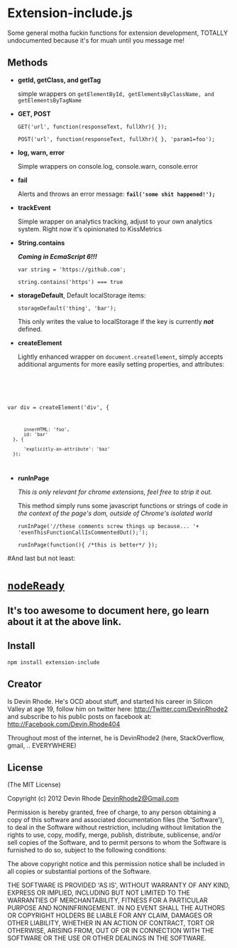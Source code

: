 Extension-include.js
=================

Some general motha fuckin functions for extension development, TOTALLY undocumented because it's for muah until you message me!

Methods
---------------

* **getId, getClass, and getTag**

  simple wrappers on `getElementById, getElementsByClassName, and getElementsByTagName`

*  **GET, POST**

    `GET('url', function(responseText, fullXhr){ });`

    `POST('url', function(responseText, fullXhr){ }, 'param1=foo');`


* **log, warn, error**

  Simple wrappers on console.log, console.warn, console.error

* **fail**

  Alerts and throws an error message: **`fail('some shit happened!');`**

* **trackEvent**

  Simple wrapper on analytics tracking, adjust to your own analytics system. Right now it's opinionated to KissMetrics

* **String.contains**

  **_Coming in EcmaScript 6!!!_**
  
  `var string = 'https://github.com';`

  `string.contains('https') === true`

* **storageDefault**, Default localStorage items:

  `storageDefault('thing', 'bar');`

  This only writes the value to localStorage if the key is currently _**not**_ defined.

* **createElement**

  Lightly enhanced wrapper on `document.createElement`, simply accepts additional arguments for more easily setting properties, and attributes:

  <code>
var div = createElement('div', {

          innerHTML: 'foo', 
          id: 'bar'
      }, {

          'explicitly-an-attribute': 'baz'
      });
</code>

* **runInPage**
  
  _This is only relevant for chrome extensions, feel free to strip it out._
  
  This method simply runs some javascript functions or strings of code _in the context of the page's dom, outside of Chrome's isolated world_

  `runInPage('//these comments screw things up because... '+
    'evenThisFunctionCallIsCommentedOut();');`

    `runInPage(function(){
      /*this is better*/
    });`

#And last but not least: [<h1>`nodeReady`</h1>](https://github.com/devinrhode2/node-ready)

<h2>It's too awesome to document here, go learn about it at the above link.

Install
---------------

    npm install extension-include

Creator
---------------

Is Devin Rhode. He's OCD about stuff, and started his career in Silicon Valley at age 19, follow him on twitter here: http://Twitter.com/DevinRhode2 and subscribe to his public posts on facebook at: http://Facebook.com/Devin.Rhode404

Throughout most of the internet, he is DevinRhode2 (here, StackOverflow, gmail, .. EVERYWHERE)


License
---------------

(The MIT License)

Copyright (c) 2012 Devin Rhode <DevinRhode2@Gmail.com>

Permission is hereby granted, free of charge, to any person obtaining a copy of this software and associated documentation files (the 'Software'), to deal in the Software without restriction, including without limitation the rights to use, copy, modify, merge, publish, distribute, sublicense, and/or sell copies of the Software, and to permit persons to whom the Software is furnished to do so, subject to the following conditions:

The above copyright notice and this permission notice shall be included in all copies or substantial portions of the Software.

THE SOFTWARE IS PROVIDED 'AS IS', WITHOUT WARRANTY OF ANY KIND, EXPRESS OR IMPLIED, INCLUDING BUT NOT LIMITED TO THE WARRANTIES OF MERCHANTABILITY, FITNESS FOR A PARTICULAR PURPOSE AND NONINFRINGEMENT. IN NO EVENT SHALL THE AUTHORS OR COPYRIGHT HOLDERS BE LIABLE FOR ANY CLAIM, DAMAGES OR OTHER LIABILITY, WHETHER IN AN ACTION OF CONTRACT, TORT OR OTHERWISE, ARISING FROM, OUT OF OR IN CONNECTION WITH THE SOFTWARE OR THE USE OR OTHER DEALINGS IN THE SOFTWARE.